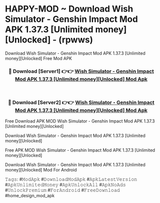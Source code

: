 # HAPPY-MOD ~ Download Wish Simulator - Genshin Impact Mod APK 1.37.3 [Unlimited money][Unlocked] - (rpwws)
Download Wish Simulator - Genshin Impact Mod APK 1.37.3 [Unlimited money][Unlocked] Free Mod APK

<div align="center">
<h3>🔴 Download [Server1] 👉👉 <a href="https://apk-comot.site?title=Wish_Simulator_-_Genshin_Impact_Mod_APK_1.37.3_[Unlimited_money][Unlocked]">Wish Simulator - Genshin Impact Mod APK 1.37.3 [Unlimited money][Unlocked] Mod Apk</a></h3><br>

<h3>🔴 Download [Server2] 👉👉 <a href="https://apk-comot.site?title=Wish_Simulator_-_Genshin_Impact_Mod_APK_1.37.3_[Unlimited_money][Unlocked]">Wish Simulator - Genshin Impact Mod APK 1.37.3 [Unlimited money][Unlocked] Mod Apk</a></h3>
</div>


Free Download APK MOD Wish Simulator - Genshin Impact Mod APK 1.37.3 [Unlimited money][Unlocked]

Download Wish Simulator - Genshin Impact Mod APK 1.37.3 [Unlimited money][Unlocked] 

Free APK MOD Wish Simulator - Genshin Impact Mod APK 1.37.3 [Unlimited money][Unlocked] 

Download Wish Simulator - Genshin Impact Mod APK 1.37.3 [Unlimited money][Unlocked] Mod For Android

𝚃𝚊𝚐𝚜: #𝙼𝚘𝚍𝙰𝚙𝚔 #𝙳𝚘𝚠𝚗𝚕𝚘𝚊𝚍𝙼𝚘𝚍𝙰𝚙𝚔 #𝙰𝚙𝚔𝙻𝚊𝚝𝚎𝚜𝚝𝚅𝚎𝚛𝚜𝚒𝚘𝚗 #𝙰𝚙𝚔𝚄𝚗𝚕𝚒𝚖𝚒𝚝𝚎𝚍𝙼𝚘𝚗𝚎𝚢 #𝙰𝚙𝚔𝚄𝚗𝚕𝚘𝚌𝚔𝙰𝚕𝚕 #𝙰𝚙𝚔𝙽𝚘𝙰𝚍𝚜 #𝚄𝚗𝚕𝚘𝚌𝚔𝙿𝚛𝚎𝚖𝚒𝚞𝚖 #𝙵𝚘𝚛𝙰𝚗𝚍𝚛𝚘𝚒𝚍 #𝙵𝚛𝚎𝚎𝙳𝚘𝚠𝚗𝚕𝚘𝚊𝚍 #home_design_mod_apk